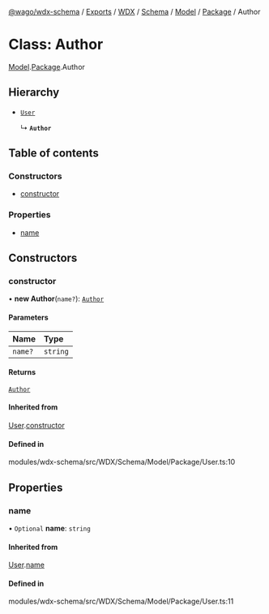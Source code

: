 [@wago/wdx-schema](../README.md) / [Exports](../modules.md) / [WDX](../modules/WDX.md) / [Schema](../modules/WDX.Schema.md) / [Model](../modules/WDX.Schema.Model.md) / [Package](../modules/WDX.Schema.Model.Package.md) / Author

# Class: Author

[Model](../modules/WDX.Schema.Model.md).[Package](../modules/WDX.Schema.Model.Package.md).Author

## Hierarchy

- [`User`](WDX.Schema.Model.Package.User.md)

  ↳ **`Author`**

## Table of contents

### Constructors

- [constructor](WDX.Schema.Model.Package.Author.md#constructor)

### Properties

- [name](WDX.Schema.Model.Package.Author.md#name)

## Constructors

### constructor

• **new Author**(`name?`): [`Author`](WDX.Schema.Model.Package.Author.md)

#### Parameters

| Name | Type |
| :------ | :------ |
| `name?` | `string` |

#### Returns

[`Author`](WDX.Schema.Model.Package.Author.md)

#### Inherited from

[User](WDX.Schema.Model.Package.User.md).[constructor](WDX.Schema.Model.Package.User.md#constructor)

#### Defined in

modules/wdx-schema/src/WDX/Schema/Model/Package/User.ts:10

## Properties

### name

• `Optional` **name**: `string`

#### Inherited from

[User](WDX.Schema.Model.Package.User.md).[name](WDX.Schema.Model.Package.User.md#name)

#### Defined in

modules/wdx-schema/src/WDX/Schema/Model/Package/User.ts:11

